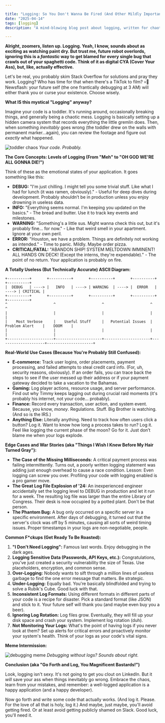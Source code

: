 ```yaml
---

title: "Logging: So You Don't Wanna Be Fired (And Other Mildly Important Things)"
date: "2025-04-14"
tags: [logging]
description: "A mind-blowing blog post about logging, written for chaotic Gen Z engineers. Prepare for pain. And enlightenment. Mostly pain."

---
```


**Alright, zoomers, listen up. Logging. Yeah, I know, sounds about as exciting as watching paint dry. But trust me, future robot overlords, ignoring this is a *fantastic* way to get blamed for every single bug that crawls out of your spaghetti code. Think of it as digital CYA (Cover Your Ass), but, like, actually effective.**

Let's be real, you probably skim Stack Overflow for solutions and pray they work. Logging? Who has time for that when there's a TikTok to film? 💀🙏 Newsflash: your future self (the one frantically debugging at 3 AM) will either thank you or curse your existence. Choose wisely.

**What IS this mystical "Logging" anyway?**

Imagine your code is a toddler. It's running around, occasionally breaking things, and generally being a chaotic mess. Logging is basically setting up a hidden camera system that records everything the little gremlin does. Then, when something *inevitably* goes wrong (the toddler drew on the walls with permanent marker…again), you can review the footage and figure out *exactly* what happened.

![toddler chaos](https://i.kym-cdn.com/photos/images/newsfeed/001/448/393/278.jpg)
*Your code. Probably.*

**The Core Concepts: Levels of Logging (From "Meh" to "OH GOD WE'RE ALL GONNA DIE!")**

Think of these as the emotional states of your application. It goes something like this:

*   **DEBUG:** "I'm just chilling. I might tell you some trivial stuff. Like what I had for lunch (it was ramen, obviously)." - Useful for deep dives during development. Probably shouldn’t be in production unless you enjoy drowning in useless data.
*   **INFO:** "Everything seems normal. I'm keeping you updated on the basics." - The bread and butter. Use it to track key events and milestones.
*   **WARNING:** "Something's a little sus. Might wanna check this out, but it's probably fine… for now." - Like that weird smell in your apartment. Ignore at your own peril.
*   **ERROR:** "Houston, we have a problem. Things are definitely not working as intended." - Time to panic. Mildly. Maybe order pizza.
*   **CRITICAL/FATAL:** "ABANDON SHIP! SYSTEM MELTDOWN IMMINENT! ALL HANDS ON DECK! (Except the interns, they're expendable)." - The point of no return. Your application is probably on fire.

**A Totally Useless (But Technically Accurate) ASCII Diagram:**

```
+----------+       +----------+       +----------+       +----------+       +----------+
|  DEBUG   | ----> |   INFO   | ----> | WARNING  | ----> |  ERROR   | ----> | CRITICAL |
+----------+       +----------+       +----------+       +----------+       +----------+
^                     ^                     ^                     ^                     ^
|                     |                     |                     |                     |
|    Most Verbose     |    Useful Stuff     |   Potential Issues  |    Problem Alert    |    DOOM    |
|                     |                     |                     |                     |                     |
+---------------------+---------------------+---------------------+---------------------+---------------------+
```

**Real-World Use Cases (Because You're Probably Still Confused):**

*   **E-commerce:** Track user logins, order placements, payment processing, and failed attempts to steal credit card info. (For, uh, security reasons, obviously). If an order fails, you can trace back the steps to see if the user messed up their address or if your payment gateway decided to take a vacation to the Bahamas.
*   **Gaming:** Log player actions, resource usage, and server performance. Find out why Timmy keeps lagging out during crucial raid moments (it's probably his internet, not your code... probably).
*   **Finance:** Record every transaction, user action, and system event. Because, you know, *money*. Regulations. Stuff. Big Brother is watching. (And so is the IRS.)
*   **Anything Else:** Literally anything. Need to track how often users click a button? Log it. Want to know how long a process takes to run? Log it. Feel like logging the current phase of the moon? Go for it. Just don’t blame me when your logs explode.

**Edge Cases and War Stories (aka "Things I Wish I Knew Before My Hair Turned Gray"):**

*   **The Case of the Missing Milliseconds:** A critical payment process was failing intermittently. Turns out, a poorly written logging statement was adding just enough overhead to cause a race condition. Lesson: Even logging can screw you over. Profiling your code *with* logging enabled is a pro gamer move.
*   **The Great Log File Explosion of '24:** An inexperienced engineer accidentally set the logging level to DEBUG in production and let it run for a week. The resulting log file was larger than the entire Library of Congress. Their desk is now occupied by a potted plant. Don't be that person.
*   **The Phantom Bug:** A bug only occurred on a specific server in a specific environment. After days of debugging, it turned out that the server's clock was off by 5 minutes, causing all sorts of weird timing issues. Proper timestamps in your logs are non-negotiable, people.

**Common F*ckups (Get Ready To Be Roasted):**

1.  **"I Don't Need Logging":** Famous last words. Enjoy debugging in the dark ages.
2.  **Logging Sensitive Data (Passwords, API Keys, etc.):** Congratulations, you've just created a security vulnerability the size of Texas. Use placeholders, encryption, and common sense.
3.  **Over-Logging:** Nobody wants to sift through a million lines of useless garbage to find the one error message that matters. Be strategic.
4.  **Under-Logging:** Equally bad. You're basically blindfolded and trying to solve a Rubik's Cube. Good luck with that.
5.  **Inconsistent Log Formats:** Using different formats in different parts of your code is a recipe for disaster. Pick a standard format (like JSON) and stick to it. Your future self will thank you (and maybe even buy you a beer).
6.  **Ignoring Log Rotation:** Log files grow. Eventually, they will fill up your disk space and crash your system. Implement log rotation (duh).
7.  **Not Monitoring Your Logs:** What's the point of having logs if you never look at them? Set up alerts for critical errors and proactively monitor your system's health. Think of your logs as your code's vital signs.

**Meme Intermission:**

![debugging meme](https://imgflip.com/i/8mdz8r)
*Debugging without logs? Sounds about right.*

**Conclusion (aka "Go Forth and Log, You Magnificent Bastards!")**

Look, logging isn't sexy. It's not going to get you clout on LinkedIn. But it *will* save your ass when things inevitably go wrong. Embrace the chaos, learn from your mistakes, and remember: a well-logged application is a happy application (and a happy developer).

Now go forth and write some code that actually works. (And log it. Please. For the love of all that is holy, log it.) And maybe, just maybe, you'll avoid getting fired. Or at least avoid getting publicly shamed on Slack. Good luck, you'll need it.
